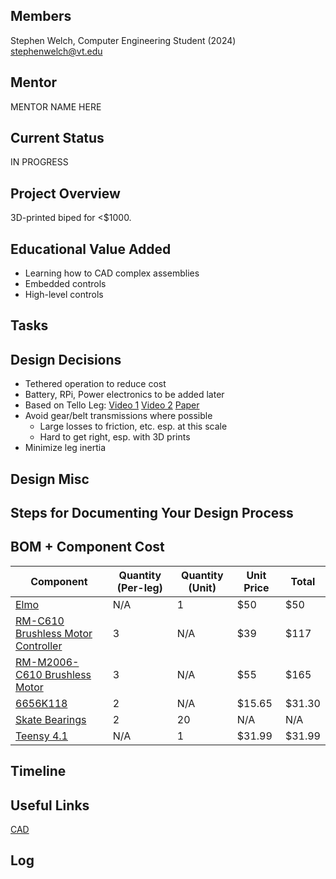 ## Members
Stephen Welch, Computer Engineering Student (2024)
stephenwelch@vt.edu

## Mentor
MENTOR NAME HERE

## Current Status
IN PROGRESS

## Project Overview

3D-printed biped for <$1000.

## Educational Value Added

- Learning how to CAD complex assemblies
- Embedded controls
- High-level controls

## Tasks

<!-- Your Text Here. You may work with your mentor on this later when they are assigned -->

## Design Decisions

- Tethered operation to reduce cost
- Battery, RPi, Power electronics to be added later
- Based on Tello Leg: [Video 1](https://www.youtube.com/watch?v=62lo04Up2vc) [Video 2](https://www.youtube.com/watch?v=mn8tCtYHzHI&t=1s) [Paper](https://arxiv.org/abs/2203.00644)
- Avoid gear/belt transmissions where possible
    - Large losses to friction, etc. esp. at this scale
    - Hard to get right, esp. with 3D prints
- Minimize leg inertia

## Design Misc



## Steps for Documenting Your Design Process

<!-- Your Text Here. You may work with your mentor on this later when they are assigned -->

## BOM + Component Cost
|Component|Quantity (Per-leg)|Quantity (Unit)|Unit Price|Total|
|---------|------------------|---------------|----------|-----|
|[Elmo](https://www.amazon.com/Sesame-Street-Tickliest-Laughing-Toddlers/dp/B08TJ44LR9/ref=sr_1_2?crid=1QN8HDIISQ9N2&keywords=tickle+me+elmo&qid=1697677883&s=toys-and-games&sprefix=tickle+me+elmo%2Ctoys-and-games%2C90&sr=1-2)|N/A|1|$50|$50|
|[RM-C610 Brushless Motor Controller](https://store.dji.com/product/rm-c610-brushless-dc-motor-speed-control)|3|N/A|$39|$117|
|[RM-M2006-C610 Brushless Motor](https://store.dji.com/product/rm-m2006-p36-brushless-motor)|3|N/A|$55|$165|
|[6656K118](https://www.mcmaster.com/products/bearings/ball-bearings~/ultra-thin-ball-bearings-6/)|2|N/A|$15.65|$31.30|
|[Skate Bearings](https://www.amazon.com/gp/product/B08YN6WQXR/ref=sw_img_1?smid=AED51UXSJ2INU&psc=1)|2|20|N/A|N/A|
|[Teensy 4.1](https://www.amazon.com/PJRC-Teensy-4-1-Without-Pins/dp/B088D3FWR7)|N/A|1|$31.99|$31.99|

## Timeline

<!-- Your Text Here. You may work with your mentor on this later when they are assigned -->

## Useful Links

[CAD](https://cad.onshape.com/documents/4743a97557c0a80d1585b0a7/w/82680a303504770a7b3fa862)

## Log

<!-- Your Text Here. You may work with your mentor on this later when they are assigned -->
